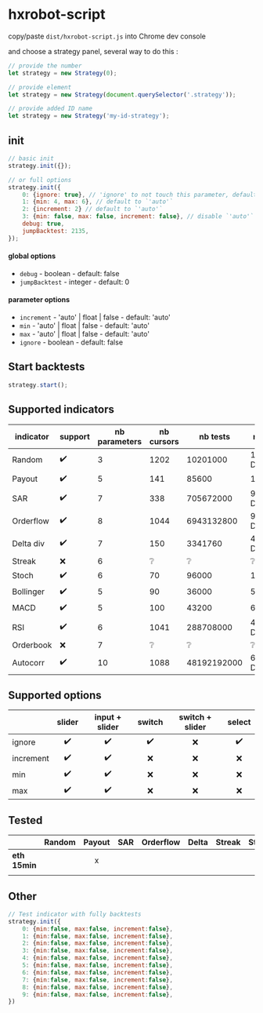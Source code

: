 # hxrobot-script

copy/paste `dist/hxrobot-script.js` into Chrome dev console

and choose a strategy panel, several way to do this :

```javascript
// provide the number
let strategy = new Strategy(0);

// provide element
let strategy = new Strategy(document.querySelector('.strategy'));

// provide added ID name
let strategy = new Strategy('my-id-strategy');
```

## init

```javascript
// basic init
strategy.init({});

// or full options
strategy.init({
    0: {ignore: true}, // 'ignore' to not touch this parameter, default to `false`
    1: {min: 4, max: 6}, // default to `'auto'`
    2: {increment: 2} // default to `'auto'`
    3: {min: false, max: false, increment: false}, // disable `'auto'` mode
    debug: true,
    jumpBacktest: 2135,
});
```

#### global options

- `debug` - boolean - default: false
- `jumpBacktest` - integer - default: 0

#### parameter options

- `increment` - 'auto' | float | false - default: 'auto'
- `min` - 'auto' | float | false - default: 'auto'
- `max` - 'auto' | float | false - default: 'auto'
- `ignore` - boolean - default: false

## Start backtests

```javascript
strategy.start();
```

## Supported indicators

| indicator | support | nb parameters | nb cursors | nb tests | nb days |
|-----------|---------|---------------|------------|----------|---------|
| Random | :heavy_check_mark: | 3 | 1202 | 10201000 | 1416 Days |
| Payout | :heavy_check_mark: | 5 | 141 | 85600 | 12 Days |
| SAR | :heavy_check_mark: | 7 | 338 | 705672000 | 98010 Days |
| Orderflow | :heavy_check_mark: | 8 | 1044 | 6943132800 | 964324 Days |
| Delta div | :heavy_check_mark: | 7 | 150 | 3341760 | 464 Days |
| Streak | :x: | 6 | :grey_question: | :grey_question: | :grey_question: |
| Stoch | :heavy_check_mark: | 6 | 70 | 96000 | 13 Days |
| Bollinger | :heavy_check_mark: | 5 | 90 | 36000 | 5 Days |
| MACD | :heavy_check_mark: | 5 | 100 | 43200 | 6 Days |
| RSI | :heavy_check_mark: | 6 | 1041 | 288708000 | 40098 Days |
| Orderbook | :x: | 7 | :grey_question: | :grey_question: | :grey_question: |
| Autocorr | :heavy_check_mark: | 10 | 1088 | 48192192000 | 6693360 Days |

## Supported options

|           | slider | input + slider | switch | switch + slider | select |
|:----------|:------:|:--------------:|:------:|:---------------:|:------:|
| ignore    |:heavy_check_mark:|:heavy_check_mark:|:heavy_check_mark:|:x:|:heavy_check_mark:|
| increment |:heavy_check_mark:|:heavy_check_mark:|:x:|:x:|:x:|
| min       |:heavy_check_mark:|:heavy_check_mark:|:x:|:x:|:x:|
| max       |:heavy_check_mark:|:heavy_check_mark:|:x:|:x:|:x:|

## Tested

|               | Random | Payout | SAR | Orderflow | Delta | Streak | Stoch | Bollinger | MACD | RSI | Orderbook | Autocorr |
|---------------|:------:|:------:|:---:|:---------:|:-----:|:------:|:-----:|:---------:|:----:|:---:|:---------:|:--------:|
| **eth 15min** |        |    x   |     |           |       |        |  x    |           |  x   |     |           |          |
|               |        |        |     |           |       |        |       |           |      |     |           |          |

## Other

```javascript
// Test indicator with fully backtests
strategy.init({
    0: {min:false, max:false, increment:false},
    1: {min:false, max:false, increment:false},
    2: {min:false, max:false, increment:false},
    3: {min:false, max:false, increment:false},
    4: {min:false, max:false, increment:false},
    5: {min:false, max:false, increment:false},
    6: {min:false, max:false, increment:false},
    7: {min:false, max:false, increment:false},
    8: {min:false, max:false, increment:false},
    9: {min:false, max:false, increment:false},
})
```
